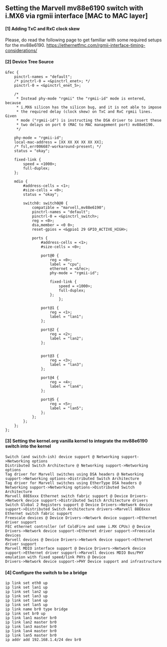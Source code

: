 ## Setting the Marvell mv88e6190 switch with i.MX6 via rgmii interface [MAC to MAC layer]

#### [1] Adding TxC and RxC clock skew

Please, do read the following page to get familiar with some required setups for the mv88e6190.
https://ethernetfmc.com/rgmii-interface-timing-considerations/

#### [2] Device Tree Source
```
&fec {
	pinctrl-names = "default";
	/* pinctrl-0 = <&pinctrl_enet>; */
	pinctrl-0 = <&pinctrl_enet_5>;

 	/*
	 * Instead phy-mode "rgmii" the "rgmii-id" mode is entered, because
	 * i.MX6 silicon has the silicon bug, and it is not able to impose
	 * the required delay (clock skew) on TxC and RxC rgmii lines. Given
	 * mode ("rgmii-id") is instructing the DSA driver to insert these
	 * two delays on port 0 (MAC to MAC management port) mv88e6190.
	 */

	phy-mode = "rgmii-id";
	local-mac-address = [XX XX XX XX XX XX];
	/* fsl,err006687-workaround-present; */
	status = "okay";

	fixed-link {
		speed = <1000>;
		full-duplex;
	};

	mdio {
		#address-cells = <1>;
		#size-cells = <0>;
		status = "okay";

		switch0: switch0@0 {
			compatible = "marvell,mv88e6190";
			pinctrl-names = "default";
			pinctrl-0 = <&pinctrl_switch>;
			reg = <0>;
			dsa,member = <0 0>;
			reset-gpios = <&gpio1 29 GPIO_ACTIVE_HIGH>;

			ports {
				#address-cells = <1>;
				#size-cells = <0>;

				port@0 {
					reg = <0>;
					label = "cpu";
					ethernet = <&fec>;
					phy-mode = "rgmii-id";

					fixed-link {
						speed = <1000>;
						full-duplex;
					};
                		};

				port@1 {
					reg = <1>;
					label = "lan1";
				};

				port@2 {
					reg = <2>;
					label = "lan2";
				};


				port@3 {
					reg = <3>;
					label = "lan3";
				};

				port@4 {
					reg = <4>;
					label = "lan4";
				};

				port@5 {
					reg = <5>;
					label = "lan5";
				};
			};
		};
	};
};
```
#### [3] Setting the kernel.org vanilla kernel to integrate the mv88e6190 switch into the kernel

	Switch (and switch-ish) device support @ Networking support->Networking options
	Distributed Switch Architecture @ Networking support->Networking options
	Tag driver for Marvell switches using DSA headers @ Networking	support->Networking options->Distributed Switch Architecture
	Tag driver for Marvell switches using EtherType DSA headers @ Networking support->Networking options->Distributed Switch Architecture
	Marvell 88E6xxx Ethernet switch fabric support @ Device	Drivers->Network device support->Distributed Switch Architecture drivers
	Switch Global 2 Registers support @ Device Drivers->Network device support->Distributed Switch Architecture drivers->Marvell 88E6xxx Ethernet switch fabric support
	Freescale devices @ Device Drivers->Network device support->Ethernet driver support
	FEC ethernet controller (of ColdFire and some i.MX CPUs) @ Device Drivers->Network device support->Ethernet driver support->Freescale devices
	Marvell devices @ Device Drivers->Network device support->Ethernet driver support
	Marvell MDIO interface support @ Device Drivers->Network device	support->Ethernet driver support->Marvell devices MDIO Bus/PHY emulation with fixed speed/link PHYs @ Device
	Drivers->Network device support->PHY Device support and infrastructure

#### [4] Configure the switch to be a bridge

	ip link set eth0 up
	ip link set lan1 up
	ip link set lan2 up
	ip link set lan3 up
	ip link set lan4 up
	ip link set lan5 up
	ip link name br0 type bridge
	ip link set br0 up
	ip link lan1 master br0
	ip link lan2 master br0
	ip link lan3 master br0
	ip link lan4 master br0
	ip link lan5 master br0
	ip addr add 192.168.1.4/24 dev br0
